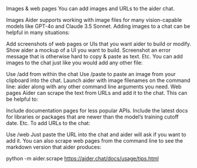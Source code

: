 Images & web pages
You can add images and URLs to the aider chat.

Images
Aider supports working with image files for many vision-capable models like GPT-4o and Claude 3.5 Sonnet. Adding images to a chat can be helpful in many situations:

Add screenshots of web pages or UIs that you want aider to build or modify.
Show aider a mockup of a UI you want to build.
Screenshot an error message that is otherwise hard to copy & paste as text.
Etc.
You can add images to the chat just like you would add any other file:

Use /add <image-filename> from within the chat
Use /paste to paste an image from your clipboard into the chat.
Launch aider with image filenames on the command line: aider <image-filename> along with any other command line arguments you need.
Web pages
Aider can scrape the text from URLs and add it to the chat. This can be helpful to:

Include documentation pages for less popular APIs.
Include the latest docs for libraries or packages that are newer than the model’s training cutoff date.
Etc.
To add URLs to the chat:

Use /web <url>
Just paste the URL into the chat and aider will ask if you want to add it.
You can also scrape web pages from the command line to see the markdown version that aider produces:

python -m aider.scrape https://aider.chat/docs/usage/tips.html